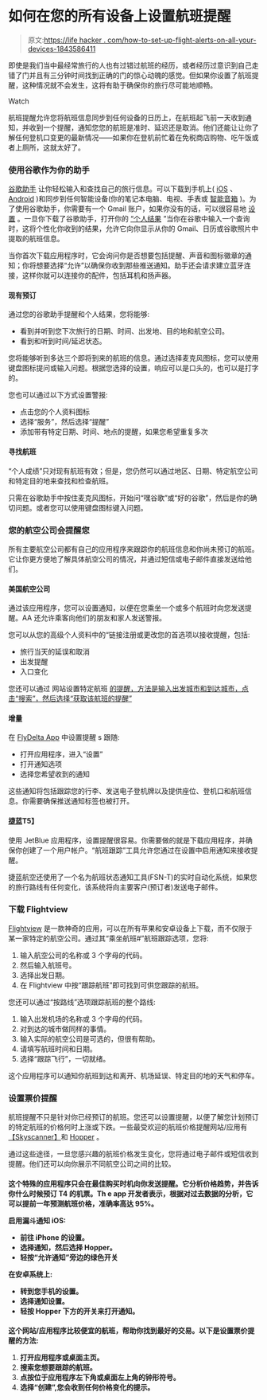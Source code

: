 # 如何在您的所有设备上设置航班提醒

> 原文:[https://life hacker . com/how-to-set-up-flight-alerts-on-all-your-devices-1843586411](https://lifehacker.com/how-to-set-up-flight-alerts-on-all-your-devices-1843586411)

即使是我们当中最经常旅行的人也有过错过航班的经历，或者经历过意识到自己走错了门并且有三分钟时间找到正确的门的惊心动魄的感觉。但如果你设置了航班提醒，这种情况就不会发生，这将有助于确保你的旅行尽可能地顺畅。

Watch

航班提醒允许您将航班信息同步到任何设备的日历上，在航班起飞前一天收到通知，并收到一个提醒，通知您您的航班是准时、延迟还是取消。他们还能让让你了解任何登机口变更的最新情况——如果你在登机前忙着在免税商店购物、吃午饭或者上厕所，这就太好了。

### 使用谷歌作为你的助手

[谷歌助手](https://assistant.google.com/) 让你轻松输入和查找自己的旅行信息。可以下载到手机上( [iOS](https://apps.apple.com/us/app/google-assistant/id1220976145) 、 [Android](https://play.google.com/store/apps/details?id=com.google.android.apps.googleassistant&hl=en) )和同步到任何智能设备(你的笔记本电脑、电视、手表或 [智能音箱](https://assistant.google.com/platforms/speakers/) )。为了使用谷歌助手，你需要有一个 Gmail 账户，如果你没有的话，可以很容易地 [设置](https://support.google.com/mail/answer/56256?hl=en) 。一旦你下载了谷歌助手，打开你的 [“个人结果](https://support.google.com/googlenest/answer/7684543?visit_id=637255811187092601-2516792391&rd=1) ”当你在谷歌中输入一个查询时，这将个性化你收到的结果，允许它向你显示从你的 Gmail、日历或谷歌照片中提取的航班信息。

当你首次下载应用程序时，它会询问你是否想要包括提醒、声音和图标徽章的通知；你将想要选择“允许”以确保你收到那些推送通知。助手还会请求建立蓝牙连接，这样你就可以连接你的配件，包括耳机和扬声器。

#### **现有预订**

通过您的谷歌助手提醒和个人结果，您将能够:

*   看到并听到您下次旅行的日期、时间、出发地、目的地和航空公司。
*   看到和听到时间/延迟状态。

您将能够听到多达三个即将到来的航班的信息。通过选择麦克风图标，您可以使用键盘图标提问或输入问题。根据您选择的设置，响应可以是口头的，也可以是打字的。

您也可以通过以下方式设置警报:

*   点击您的个人资料图标
*   选择“服务”，然后选择“提醒”
*   添加带有特定日期、时间、地点的提醒，如果您希望重复多次

#### **寻找航班**

“个人成绩”只对现有航班有效；但是，您仍然可以通过地区、日期、特定航空公司和特定目的地来查找和检查航班。

只需在谷歌助手中按住麦克风图标，开始问“嘿谷歌”或“好的谷歌”，然后是你的确切问题。或者您可以使用键盘图标键入问题。

### **您的航空公司会提醒您**

所有主要航空公司都有自己的应用程序来跟踪你的航班信息和你尚未预订的航班。它让你更方便地了解具体航空公司的情况，并通过短信或电子邮件直接发送给他们。

#### 美国航空公司

通过该应用程序，您可以设置通知，以便在您乘坐一个或多个航班时向您发送提醒。AA 还允许乘客向他们的朋友和家人发送警报。

您可以从您的高级个人资料中的“链接注册或更改您的首选项以接收提醒，包括:

*   旅行当天的延误和取消
*   出发提醒
*   入口变化

您还可以通过 网站设置特定航班 [的提醒，方法是输入出发城市和到达城市，点击“搜索”，然后选择“获取该航班的提醒”](https://www.aa.com/travelInformation/flights/schedule)

#### **增量**

在 [FlyDelta App](https://news.delta.com/5-ways-fly-delta-app-makes-travel-easier) 中设置提醒 s 跟随:

*   打开应用程序，进入“设置”
*   打开通知选项
*   选择您希望收到的通知

这些通知将包括跟踪您的行李、发送电子登机牌以及提供座位、登机口和航班信息。你需要确保推送通知标签也被打开。

#### [**捷蓝**](https://prd.b6orgeng.net/flight-tracker-and-status)T5】

使用 JetBlue 应用程序，设置提醒很容易。你需要做的就是下载应用程序，并确保你创建了一个用户帐户。“航班跟踪”工具允许您通过在设置中启用通知来接收提醒。

捷蓝航空还使用了一个名为航班状态通知工具(FSN-T)的实时自动化系统，如果您的旅行路线有任何变化，该系统将向主要客户(预订者)发送电子邮件。

### **下载 Flightview**

[Flightview](https://www.flightview.com/) 是一款神奇的应用，可以在所有苹果和安卓设备上下载，而不仅限于某一家特定的航空公司。通过其“乘坐航班#”航班跟踪选项，您将:

1.  输入航空公司的名称或 3 个字母的代码。
2.  然后输入航班号。
3.  选择出发日期。
4.  在 Flightview 中按“跟踪航班”即可找到可供您跟踪的航班。

您还可以通过“按路线”选项跟踪航班的整个路线:

1.  输入出发机场的名称或 3 个字母的代码。
2.  对到达的城市做同样的事情。
3.  输入实际的航空公司是可选的，但很有帮助。
4.  请填写航班时间和日期。
5.  选择“跟踪飞行”，一切就绪。

这个应用程序可以通知你航班到达和离开、机场延误、特定目的地的天气和停车。

### **设置票价提醒**

航班提醒不只是针对你已经预订的航班。您还可以设置提醒，以便了解您计划预订的特定航班的价格何时上涨或下跌。一些最受欢迎的航班价格提醒网站/应用有[【Skyscanner】](https://www.skyscanner.net/)和 [Hopper](https://www.hopper.com/) 。

通过这些途径，一旦您感兴趣的航班价格发生变化，您将通过电子邮件或短信收到提醒。他们还可以向你展示不同航空公司之间的比较。

#### [](https://www.hopper.com/)

**这个特殊的应用程序只会在最佳购买时机向你发送提醒。它分析价格趋势，并告诉你什么时候预订 T4 的机票。Th e app 开发者表示，根据对过去数据的分析，它可以提前一年预测航班价格，准确率高达 95%。**

****启用漏斗通知 iOS:**** 

*   **前往 iPhone 的设置。**
*   **选择通知，然后选择 Hopper。**
*   **轻按“允许通知”旁边的绿色开关**

****在安卓系统上:****

*   **转到您手机的设置。**
*   **选择通知设置。**
*   **轻按 Hopper 下方的开关来打开通知。**

#### **[](https://www.skyscanner.net/)**

****这个网站/应用程序比较便宜的航班，帮助你找到最好的交易。以下是设置票价提醒的方法:****

1.  ****打开应用程序或桌面主页。****
2.  ****搜索您想要跟踪的航班。****
3.  ****点按位于应用程序左下角或桌面左上角的钟形符号。****
4.  ****选择“创建”,您会收到任何价格变化的提示。****